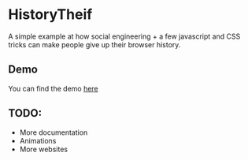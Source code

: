 # HistoryTheif
A simple example at how social engineering + a few javascript and CSS tricks can make people give up their browser history.

## Demo
You can find the demo [here](https://deadpackets.github.io/HistoryTheif/game/)

## TODO:
+ More documentation
+ Animations
+ More websites
